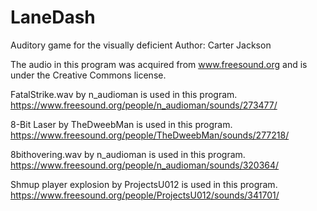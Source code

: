 # LaneDash
Auditory game for the visually deficient
Author: Carter Jackson

The audio in this program was acquired from www.freesound.org and is under the Creative Commons license.

FatalStrike.wav by n_audioman is used in this program.
https://www.freesound.org/people/n_audioman/sounds/273477/

8-Bit Laser by TheDweebMan is used in this program.
https://www.freesound.org/people/TheDweebMan/sounds/277218/

8bithovering.wav by n_audioman is used in this program.
https://www.freesound.org/people/n_audioman/sounds/320364/

Shmup player explosion by ProjectsU012 is used in this program.
https://www.freesound.org/people/ProjectsU012/sounds/341701/
